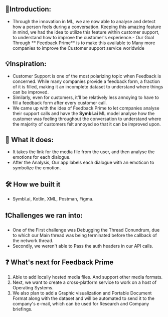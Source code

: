 ## 🥁Introduction:

- Through the innovation in ML, we are now able to analyse and detect how a person feels during a
  conversation. Keeping this amazing feature in mind, we had the idea to utilize this feature within
  customer support, to understand how to improve the customer's experience.- Our Goal Through **
  Feedback Prime** is to make this available to Many more companies to improve the Customer support
  service worldwide

## 💡Inspiration:

- Customer Support is one of the most polarizing topic when Feedback is concerned. While many
  companies provide a feedback form, a fraction of it is filled, making it an incomplete dataset to
  understand where things can be improved.
- Similarly, even for customers, it'll be relatively less annoying to have to fill a feedback form
  after every customer call.
- We came up with the idea of Feedback Prime to let companies analyse their support calls and have
  the **Symbl.ai** ML model analyse how the customer was feeling throughout the conversation to
  understand where the majority of customers felt annoyed so that it can be improved upon.

## 💬 What it does:

- It takes the link for the media file from the user, and then analyse the emotions for each
  dialogue.
- After the Analysis, Our app labels each dialogue with an emoticon to symbolize the emotion.

## 🛠 How we built it

- Symbl.ai, Kotlin, XML, Postman, Figma.

## ❗Challenges we ran into:

- One of the First challenge was Debugging the Thread Conundrum, due to which our Main thread was
  being terminated before the callback of the network thread.
- Secondly, we weren't able to Pass the auth headers in our API calls.

## ❓ What's next for Feedback Prime

1. Able to add locally hosted media files. And support other media formats.
2. Next, we want to create a cross-platform service to work on a host of Operating Systems.
3. We also plan to add a Graphic visualization and Portable Document Format along with the dataset and
   will be automated to send it to the company's e-mail, which can be used for Research and Company
   briefings.
   
##
